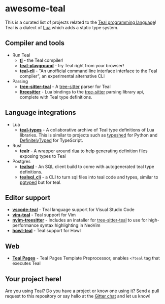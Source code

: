 # awesome-teal

This is a curated list of projects related to the [Teal programming language](http://teal-language.org)!
Teal is a dialect of [Lua](http://lua.org) which adds a static type system.

## Compiler and tools

* Run Teal
  * [**tl**](https://github.com/teal-language/tl) - the Teal compiler!
  * [**teal-playground**](https://github.com/teal-language/teal-playground) - try Teal right from your browser!
  * [**teal-cli**](https://github.com/euclidianAce/teal-cli) - "An unofficial command line interface interface
  to the Teal compiler", an experimental alternative CLI
* Parsing
  * [**tree-sitter-teal**](https://github.com/euclidianAce/tree-sitter-teal) - A
    [tree-sitter](http://tree-sitter.github.io/tree-sitter/) parser for Teal
  * [**ltreesitter**](https://github.com/euclidianAce/ltreesitter) - Lua bindings to the [tree-sitter](http://tree-sitter.github.io/tree-sitter) parsing library api, complete with Teal type definitions.

## Language integrations

* Lua
  * [**teal-types**](https://github.com/teal-language/teal-types) - A collaborative archive of Teal type definitions
    of Lua libraries. This is similar to projects such as [typeshed](https://github.com/python/typeshed/) for Python
    and [DefinitelyTyped](https://github.com/DefinitelyTyped/DefinitelyTyped/) for TypeScript.
* Rust
  * [**tealr**](https://github.com/lenscas/tealr) - A wrapper around [rlua](https://crates.io/crates/rlua)
    to help generating definition files exposing types to Teal
* Postgres
  * [**tealsql**](https://github.com/lenscas/tealsql) - An SQL client build to come with autogenerated teal type definitions.
  * [**tealsql_cli**](https://github.com/lenscas/tealsql) - a CLI to turn sql files into teal code and types, similar to [pgtyped]("https://github.com/adelsz/pgtyped") but for teal.

## Editor support

* [**vscode-teal**](https://github.com/teal-language/vscode-teal) - Teal language support for Visual Studio Code
* [**vim-teal**](https://github.com/teal-language/vim-teal) - Teal support for Vim
* [**nvim-treesitter**](https://github.com/nvim-treesitter/nvim-treesitter) - Includes an installer for [tree-sitter-teal](https://github.com/euclidianAce/tree-sitter-teal) to use for high-performance syntax highlighting in NeoVim
* [**howl-teal**](https://github.com/ghsttwn/howl-teal) - Teal support for Howl

## Web

* [**Teal Pages**](https://github.com/exlunaproject/teal-pages) - Teal Pages Template Preprocessor,
  enables `<?teal` tag that executes Teal

## Your project here!

Are you using Teal? Do you have a project or know one using it? Send a pull request to this repository
or say hello at the [Gitter chat](https://gitter.im/teal-language/community) and let us know!

